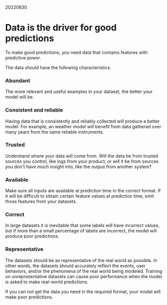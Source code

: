 20220630

# Data is the driver for good predictions

To make good predictions, you need data that contains features with predictive power. 

The data should have the following characteristics:

### Abundant
The more relevant and useful examples in your dataset, the better your model will be.

### Consistent and reliable
Having data that is consistently and reliably collected will produce a better model. For example, an weather model will benefit from data gathered over many years from the same reliable instruments.

### Trusted
Understand where your data will come from. Will the data be from trusted sources you control, like logs from your product, or will it be from sources you don't have much insight into, like the output from another system?

### Available
Make sure all inputs are available at prediction time in the correct format. If it will be difficult to obtain certain feature values at prediction time, omit those features from your datasets.

### Correct
In large datasets it is inevitable that some labels will have incorrect values, but if more than a small percentage of labels are incorrect, the model will produce poor predictions.

### Representative
The datasets should be as representative of the real world as possible. In other words, the datasets should accurately reflect the events, user behaviors, and/or the phenomena of the real world being modeled.
Training on unrepresentative datasets can cause poor performance when the model is asked to make real-world predictions.


If you can not get the data you need in the required format, your model will make poor predictions.
